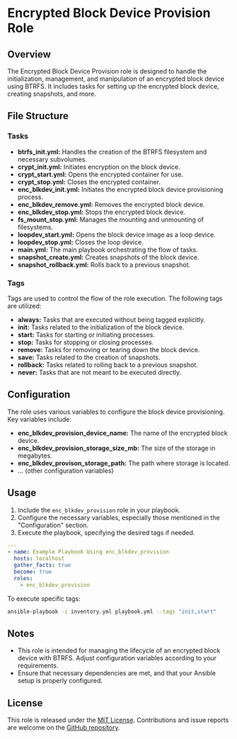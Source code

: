 # Encrypted Block Device Provision Role

## Overview

The Encrypted Block Device Provision role is designed to handle the initialization, management, and manipulation of an encrypted block device using BTRFS. It includes tasks for setting up the encrypted block device, creating snapshots, and more.

## File Structure

### Tasks

- **btrfs_init.yml:** Handles the creation of the BTRFS filesystem and necessary subvolumes.
- **crypt_init.yml:** Initiates encryption on the block device.
- **crypt_start.yml:** Opens the encrypted container for use.
- **crypt_stop.yml:** Closes the encrypted container.
- **enc_blkdev_init.yml:** Initiates the encrypted block device provisioning process.
- **enc_blkdev_remove.yml:** Removes the encrypted block device.
- **enc_blkdev_stop.yml:** Stops the encrypted block device.
- **fs_mount_stop.yml:** Manages the mounting and unmounting of filesystems.
- **loopdev_start.yml:** Opens the block device image as a loop device.
- **loopdev_stop.yml:** Closes the loop device.
- **main.yml:** The main playbook orchestrating the flow of tasks.
- **snapshot_create.yml:** Creates snapshots of the block device.
- **snapshot_rollback.yml:** Rolls back to a previous snapshot.

### Tags

Tags are used to control the flow of the role execution. The following tags are utilized:

- **always:** Tasks that are executed without being tagged explicitly.
- **init:** Tasks related to the initialization of the block device.
- **start:** Tasks for starting or initiating processes.
- **stop:** Tasks for stopping or closing processes.
- **remove:** Tasks for removing or tearing down the block device.
- **save:** Tasks related to the creation of snapshots.
- **rollback:** Tasks related to rolling back to a previous snapshot.
- **never:** Tasks that are not meant to be executed directly.

## Configuration

The role uses various variables to configure the block device provisioning. Key variables include:

- **enc_blkdev_provision_device_name:** The name of the encrypted block device.
- **enc_blkdev_provision_storage_size_mb:** The size of the storage in megabytes.
- **enc_blkdev_provison_storage_path:** The path where storage is located.
- ... (other configuration variables)

## Usage

1. Include the `enc_blkdev_provision` role in your playbook.
2. Configure the necessary variables, especially those mentioned in the "Configuration" section.
3. Execute the playbook, specifying the desired tags if needed.

```yaml
---
- name: Example Playbook Using enc_blkdev_provision
  hosts: localhost
  gather_facts: true
  become: true
  roles:
    - enc_blkdev_provision
```

To execute specific tags:

```bash
ansible-playbook -i inventory.yml playbook.yml --tags "init,start"
```

## Notes

- This role is intended for managing the lifecycle of an encrypted block device with BTRFS. Adjust configuration variables according to your requirements.
- Ensure that necessary dependencies are met, and that your Ansible setup is properly configured.

## License

This role is released under the [MIT License](LICENSE). Contributions and issue reports are welcome on the [GitHub repository](https://github.com/SuperPanda/orchestration-architect-ansible).

